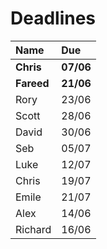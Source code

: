 # Deadlines

| Name        | Due        |
| :---------- | :--------- |
| **Chris**   | **07/06**  |
| **Fareed**  | **21/06**  |
| Rory        | 23/06      |
| Scott       | 28/06      |
| David       | 30/06      |
| Seb         | 05/07      |
| Luke        | 12/07      |
| Chris       | 19/07      |
| Emile       | 21/07      |
| Alex        | 14/06      |
| Richard     | 16/06      |
